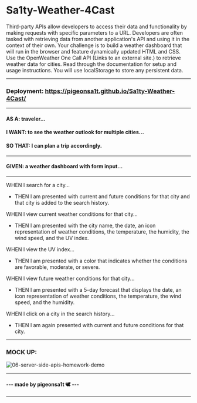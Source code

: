 # Sa1ty-Weather-4Cast
Third-party APIs allow developers to access their data and functionality by making requests with specific parameters to a URL. Developers are often tasked with retrieving data from another application's API and using it in the context of their own. Your challenge is to build a weather dashboard that will run in the browser and feature dynamically updated HTML and CSS.  Use the OpenWeather One Call API (Links to an external site.) to retrieve weather data for cities. Read through the documentation for setup and usage instructions. You will use localStorage to store any persistent data.
________________________________________________________________________________________________________________
### Deployment: https://pigeonsa1t.github.io/Sa1ty-Weather-4Cast/
_______________________________________________________________________________________________________________
#### AS A: traveler...
#### I WANT: to see the weather outlook for multiple cities...
#### SO THAT: I can plan a trip accordingly.
________________________________________________________________________________________________________________
#### GIVEN: a weather dashboard with form input...
----------------------------------------------------------------------------------------------------------------
WHEN I search for a city...
- THEN I am presented with current and future conditions for that city and that city is added to the search history.

WHEN I view current weather conditions for that city...
- THEN I am presented with the city name, the date, an icon representation of weather conditions, the temperature, the humidity, the wind speed, and the UV index.

WHEN I view the UV index...
- THEN I am presented with a color that indicates whether the conditions are favorable, moderate, or severe.

WHEN I view future weather conditions for that city...
- THEN I am presented with a 5-day forecast that displays the date, an icon representation of weather conditions, the temperature, the wind speed, and the humidity.

WHEN I click on a city in the search history...
- THEN I am again presented with current and future conditions for that city.
________________________________________________________________________________________________________________
### MOCK UP: 
![06-server-side-apis-homework-demo](https://user-images.githubusercontent.com/100164686/162583144-b89d4c62-a3e3-4940-8756-6c616e9920a7.png)
________________________________________________________________________________________________________________

 #### --- made by pigeonsa1t 🕊 ---
________________________________________________________________________________________________________________
